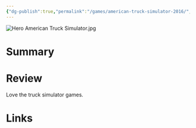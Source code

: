 ```yaml
---
{"dg-publish":true,"permalink":"/games/american-truck-simulator-2016/","tags":["streamed"],"created":"2024-07-05","updated":"2024-08-12"}
---
```



![Hero American Truck Simulator.jpg](/img/user/Attachments/Hero%20American%20Truck%20Simulator.jpg)

# Summary

# Review

Love the truck simulator games.

# Links
